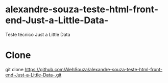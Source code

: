 # alexandre-souza-teste-html-front-end-Just-a-Little-Data-
Teste técnico Just a Little Data 

# Clone

git clone https://github.com/AlehSouza/alexandre-souza-teste-html-front-end-Just-a-Little-Data-.git

